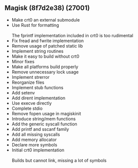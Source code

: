 ## Magisk (8f7d2e38) (27001)
- Make crt0 an external submodule
- Use Rust for formatting<br><br>The fprintf implementation included in crt0 is too rudimental
- Fix fread and fwrite implementation
- Remove usage of patched static lib
- Implement string routines
- Make it easy to build without crt0
- Minor fixes
- Make all platforms build properly
- Remove unnecessary lock usage
- Implement strerror
- Reorganize files
- Implement stub functions
- Add setenv
- Add dirent implementation
- Use execve directly
- Complete stdio
- Remove fopen usage in magiskinit
- Introduce string/mem functions
- Add the generic syscall function
- Add printf and sscanf family
- Add all missing syscalls
- Add memory allocator
- Declare more symbols
- Initial crt0 implementation<br><br>Builds but cannot link, missing a lot of symbols
